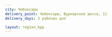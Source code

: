 ```yaml
---
city: Чебоксары
delivery_point: Чебоксары, Вурнарское шоссе, 11
delivery_days: 3 рабочих дня

layout: region_kpp
---
```

